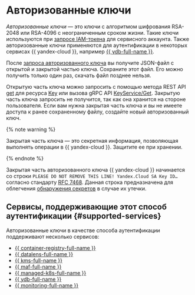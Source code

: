 # Авторизованные ключи


_Авторизованные ключи_ — это ключи с алгоритмом шифрования RSA-2048 или RSA-4096 с неограниченным сроком жизни. Такие ключи используются при [запросе IAM-токена](../../operations/iam-token/create-for-sa.md#via-cli) для сервисного аккаунта. Также авторизованные ключи применяются для аутентификации в некоторых сервисах {{ yandex-cloud }}, например [{{ ydb-full-name }}](../../../ydb/operations/connection.md#auth).

После [запроса авторизованного ключа](../../operations/authorized-key/create.md) вы получите JSON-файл с открытой и закрытой частью ключа. Сохраните этот файл. Его можно получить только один раз, скачать файл позднее нельзя.

Открытую часть ключа можно запросить с помощью метода REST API [get](../../api-ref/Key/get) для ресурса [Key](../../api-ref/Key/) или вызова gRPC API [KeyService/Get](api-ref/grpc/key_service#Get). Закрытую часть ключа запросить не получится, так как она хранится на стороне пользователя. Если вам нужна закрытая часть ключа и вы не имеете доступа к ранее сохраненному файлу, создайте новый авторизованный ключ.

{% note warning %}

Закрытая часть ключа — это секретная информация, позволяющая выполнять операции в {{ yandex-cloud }}. Защитите ее при хранении.

{% endnote %}

Закрытая часть авторизованного ключа {{ yandex-cloud }} начинается со строки `PLEASE DO NOT REMOVE THIS LINE! Yandex.Cloud SA Key ID…` согласно стандарту [RFC 7468](https://datatracker.ietf.org/doc/html/rfc7468#section-2). Данная строка предназначена для облегчения [обнаружения секретов](../../../security/operations/search-secrets.md) в случае их утечки.

## Сервисы, поддерживающие этот способ аутентификации {#supported-services}

Авторизованные ключи в качестве способа аутентификации поддерживают несколько сервисов:


* [{{ container-registry-full-name }}](../../../container-registry/operations/authentication.md#sa-json)
* [{{ datalens-full-name }}](../../../datalens/operations/connection/create-big-query.md)
* [{{ kms-full-name }}](../../../kms/tutorials/index.md)
* [{{ maf-full-name }}](../../../managed-airflow/tutorials/data-proc-automation.md)
* [{{ managed-k8s-full-name }}](../../../managed-kubernetes/tutorials/index.md)
* [{{ ydb-full-name }}](../../../ydb/operations/connection.md#auth)
* [{{ monitoring-full-name }}](../../../monitoring/operations/unified-agent/non-yc.md#example)

